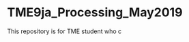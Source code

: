 # TME9ja_Processing_May2019
This repository is for TME student who c                                                                                                                                                                                      
